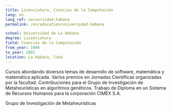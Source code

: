 ```yaml
---
title: Licenciatura, Ciencias de la Computación 
lang: es
lang_ref: universidad-habana
permalink: /es/education/universidad-habana

school: Universidad de La Habana
degree: Licenciatura
field: Ciencias de la Computación
from_year: 1996
to_year: 2001
location: La Habana, Cuba
---
```

Cursos abordando diversos temas de desarrollo de software, matemática y matemática aplicada. Varios premios en Jornadas Científicas organizadas por la facultad. Contribuciones para el Grupo de Investigación de Metaheurísticas en algoritmos genéticos. Trabajo de Diploma en un Sistema de Recursos Humanos para la corporación CIMEX S.A.
<!--more-->
Grupo de Investigación de Metaheurísticas